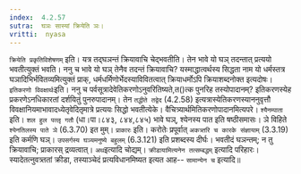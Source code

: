 ```yaml
---
index:  4.2.57
sutra:  घञः सास्यां क्रियेति ञः।
vritti:  nyasa
---
```


`क्रियेति प्रकृतिविशेषणम्` इति। यत्र तद्घञन्तं क्रियावाचि चेद्भवतीति। तेन भावे यो घञ् तदन्तात् प्रत्ययो भवतीत्युक्तं भवति। ननु च भावे यो घञ् तेनैव तदन्तं क्रियावाचि? यस्माद्धात्वर्थस्य सिद्धता नाम यो धर्मस्तत्र घञादिभिर्भवितव्यमित्युक्तं प्राक्, धर्मधर्मिणोर्भेदस्याविवितत्वात् क्रियाधर्मोऽपि क्रियाशब्दनोक्त इत्यदोषः। `इतिकरणो विवक्षार्थः`इति। ननु च पर्वसूत्रादेवेतिकरणोऽनुवरितिष्यते,त()त्क पुनरिह तस्योपादानम्? इतिकरणस्येह प्रकरणेऽनधिकारतां दर्शयितुं पुनरुपादानम्। तेन `तद्धीते तद्वेद` (4.2.58) इत्यत्रास्येतिकरणस्याननुवृत्तौ विवक्षानियमाभावादध्येतृवेदितृमात्रे प्रत्ययः सिद्धो भवतीत्येके। वैचित्र्यार्थमितिकरणोपादानमित्यपरे। `श्यैनम्पाता` इति। `शल हुल पत्लृ गतौ` (धा।पा।८४३, ८४४,८४५) भावे घञ्, श्येनस्य पात इति षष्ठीसमासः। ञे विहिते `श्येनतिलस्य पाते ञे` (6.3.70) इत मुम्। 
`प्राकारः` इति। करोतेः प्रपूर्वात् `अकत्र्तरि च कारके संज्ञायाम्` (3.3.19) इति कर्मणि घञ्। `उपसर्गस्य घञ्यमनुष्ये बहुलम्` (6.3.121) इति प्रशब्दस्य दीर्घः। भवतीदं घञन्तम्; न तु क्रियावाचि; प्राकारस् द्रव्यत्वात्।
`अथ`इत्यादि चोद्यम्। `क्रीडायामित्यनेन तत्सम्बद्धम्` इत्यादि परिहारः। स्यादेतत्नुवत्र्ततां क्रीडा, तस्याञ्चेदं प्रत्यविधानमिष्यत इत्यत आह-- `सामान्येन च` इत्यादि॥
